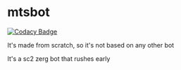 # mtsbot
[![Codacy Badge](https://api.codacy.com/project/badge/Grade/fbc1d50f26c24238ad2b269b1299ef5b)](https://www.codacy.com/manual/Matuiss2/mtsbot?utm_source=github.com&amp;utm_medium=referral&amp;utm_content=Matuiss2/mtsbot&amp;utm_campaign=Badge_Grade)

It's made from scratch, so it's not based on any other bot

It's a sc2 zerg bot that rushes early
